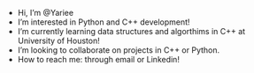 - Hi, I’m @Yariee
- I’m interested in Python and C++ development!
- I’m currently learning data structures and algorthims in C++ at University of Houston!
- I’m looking to collaborate on projects in C++ or Python.
- How to reach me: through email or Linkedin!

<!---
Yariee/Yariee is a special repository because its `README.md` (this file) appears on your GitHub profile.
You can click the Preview link to take a look at your changes.
--->
